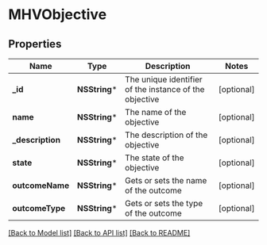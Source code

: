 # MHVObjective

## Properties
Name | Type | Description | Notes
------------ | ------------- | ------------- | -------------
**_id** | **NSString*** | The unique identifier of the instance of the objective | [optional] 
**name** | **NSString*** | The name of the objective | [optional] 
**_description** | **NSString*** | The description of the objective | [optional] 
**state** | **NSString*** | The state of the objective | [optional] 
**outcomeName** | **NSString*** | Gets or sets the name of the outcome | [optional] 
**outcomeType** | **NSString*** | Gets or sets the type of the outcome | [optional] 

[[Back to Model list]](../README.md#documentation-for-models) [[Back to API list]](../README.md#documentation-for-api-endpoints) [[Back to README]](../README.md)


